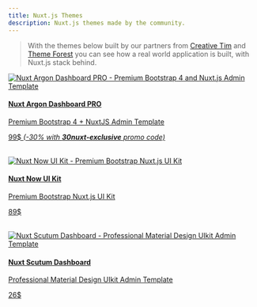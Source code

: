 ```yaml
---
title: Nuxt.js Themes
description: Nuxt.js themes made by the community.
---
```


> With the themes below built by our partners from [Creative Tim](https://www.creative-tim.com/?partner=120213) and [Theme Forest](https://themeforest.net) you can see how a real world application is built, with Nuxt.js stack behind.

<div>
  <a href="https://www.creative-tim.com/product/nuxt-argon-dashboard-pro?partner=120213" rel="nofollow" class="Promote">
    <img src="/themes/nuxt-argon-dashboard-pro.jpg" srcset="/themes/nuxt-argon-dashboard-pro-2x.jpg 2x" alt="Nuxt Argon Dashboard PRO - Premium Bootstrap 4 and Nuxt.js Admin Template">
    <div class="Promote__Content">
      <h4 class="Promote__Content__Title">Nuxt Argon Dashboard PRO</h4>
      <p class="Promote__Content__Description">Premium Bootstrap 4 + NuxtJS Admin Template</p>
      <p class="Promote__Content__Price">99$ <i>(-30% with <strong>30nuxt-exclusive</strong> promo code)</i></p>
    </div>
  </a>
</div>
<br>
<div>
  <a href="https://www.creative-tim.com/product/nuxt-now-ui-kit-pro?partner=120213" rel="nofollow" class="Promote">
    <img src="/themes/nuxt-now-ui-kit.jpg" srcset="/themes/nuxt-now-ui-kit-2x.jpg 2x" alt="Nuxt Now UI Kit - Premium Bootstrap Nuxt.js UI Kit">
    <div class="Promote__Content">
      <h4 class="Promote__Content__Title">Nuxt Now UI Kit</h4>
      <p class="Promote__Content__Description">Premium Bootstrap Nuxt.js UI Kit</p>
      <p class="Promote__Content__Price">89$</p>
    </div>
  </a>
</div>
<br>
<div>
  <a href="https://1.envato.market/scutum-nuxt" rel="nofollow" class="Promote">
    <img src="/themes/nuxt-scutum-dashboard.jpg" srcset="/themes/nuxt-scutum-dashboard-2x.jpg 2x" alt="Nuxt Scutum Dashboard - Professional Material Design UIkit Admin Template">
    <div class="Promote__Content">
      <h4 class="Promote__Content__Title">Nuxt Scutum Dashboard</h4>
      <p class="Promote__Content__Description">Professional Material Design UIkit Admin Template</p>
      <p class="Promote__Content__Price">26$</p>
    </div>
  </a>
</div>
